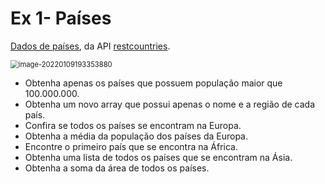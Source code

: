 # Ex 1- Países 

[Dados de países](https://gist.github.com/comarialuiza/7122e9b216c7eb1f9b19ba0d66773b9e), da API [restcountries](https://restcountries.com/).

<img src="C:\Users\elida\AppData\Roaming\Typora\typora-user-images\image-20220109193353880.png" alt="image-20220109193353880" style="zoom:80%;" />

- Obtenha apenas os países que possuem população maior que 100.000.000.
- Obtenha um novo array que possui apenas o nome e a região de cada país.
- Confira se todos os países se encontram na Europa.
- Obtenha a média da população dos países da Europa.
- Encontre o primeiro país que se encontra na África.
- Obtenha uma lista de todos os países que se encontram na Ásia.
- Obtenha a soma da área de todos os países.